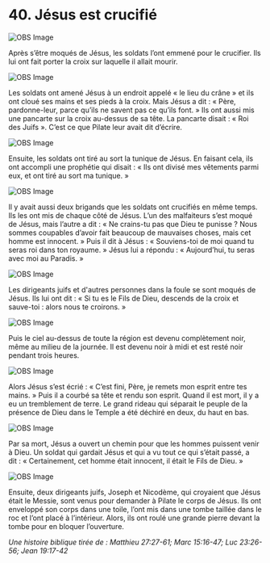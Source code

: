 # 40. Jésus est crucifié

![OBS Image](https://cdn.door43.org/obs/jpg/360px/obs-en-40-01.jpg)

Après s’être moqués de Jésus, les soldats l’ont emmené pour le crucifier. Ils lui ont fait porter la croix sur laquelle il allait mourir.

![OBS Image](https://cdn.door43.org/obs/jpg/360px/obs-en-40-02.jpg)

Les soldats ont amené Jésus à un endroit appelé « le lieu du crâne » et ils ont cloué ses mains et ses pieds à la croix. Mais Jésus a dit : « Père, pardonne-leur, parce qu’ils ne savent pas ce qu’ils font. » Ils ont aussi mis une pancarte sur la croix au-dessus de sa tête. La pancarte disait : « Roi des Juifs ». C’est ce que Pilate leur avait dit d’écrire.

![OBS Image](https://cdn.door43.org/obs/jpg/360px/obs-en-40-03.jpg)

Ensuite, les soldats ont tiré au sort la tunique de Jésus. En faisant cela, ils ont accompli une prophétie qui disait : « Ils ont divisé mes vêtements parmi eux, et ont tiré au sort ma tunique. »

![OBS Image](https://cdn.door43.org/obs/jpg/360px/obs-en-40-04.jpg)

Il y avait aussi deux brigands que les soldats ont crucifiés en même temps. Ils les ont mis de chaque côté de Jésus. L’un des malfaiteurs s’est moqué de Jésus, mais l’autre a dit : « Ne crains-tu pas que Dieu te punisse ? Nous sommes coupables d’avoir fait beaucoup de mauvaises choses, mais cet homme est innocent. » Puis il dit à Jésus : « Souviens-toi de moi quand tu seras roi dans ton royaume. » Jésus lui a répondu : « Aujourd’hui, tu seras avec moi au Paradis. »

![OBS Image](https://cdn.door43.org/obs/jpg/360px/obs-en-40-05.jpg)

Les dirigeants juifs et d'autres personnes dans la foule se sont moqués de Jésus. Ils lui ont dit : « Si tu es le Fils de Dieu, descends de la croix et sauve-toi : alors nous te croirons. »

![OBS Image](https://cdn.door43.org/obs/jpg/360px/obs-en-40-06.jpg)

Puis le ciel au-dessus de toute la région est devenu complètement noir, même au milieu de la journée. Il est devenu noir à midi et est resté noir pendant trois heures.

![OBS Image](https://cdn.door43.org/obs/jpg/360px/obs-en-40-07.jpg)

Alors Jésus s’est écrié : « C’est fini, Père, je remets mon esprit entre tes mains. » Puis il a courbé sa tête et rendu son esprit. Quand il est mort, il y a eu un tremblement de terre. Le grand rideau qui séparait le peuple de la présence de Dieu dans le Temple a été déchiré en deux, du haut en bas.

![OBS Image](https://cdn.door43.org/obs/jpg/360px/obs-en-40-08.jpg)

Par sa mort, Jésus a ouvert un chemin pour que les hommes puissent venir à Dieu. Un soldat qui gardait Jésus et qui a vu tout ce qui s’était passé, a dit : « Certainement, cet homme était innocent, il était le Fils de Dieu. »

![OBS Image](https://cdn.door43.org/obs/jpg/360px/obs-en-40-09.jpg)

Ensuite, deux dirigeants juifs, Joseph et Nicodème, qui croyaient que Jésus était le Messie, sont venus pour demander à Pilate le corps de Jésus. Ils ont enveloppé son corps dans une toile, l’ont mis dans une tombe taillée dans le roc et l’ont placé à l’intérieur. Alors, ils ont roulé une grande pierre devant la tombe pour en bloquer l’ouverture.

_Une histoire biblique tirée de : Matthieu 27:27-61; Marc 15:16-47; Luc 23:26-56; Jean 19:17-42_